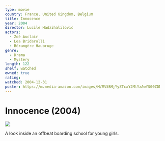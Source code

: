 ```yaml
---
type: movie
country: France, United Kingdom, Belgium
title: Innocence
year: 2004
director: Lucile Hadzihalilovic
actors:
  - Zoé Auclair
  - Lea Bridarolli
  - Bérangère Haubruge
genre:
  - Drama
  - Mystery
length: 122
shelf: watched
owned: true
rating:
watched: 2004-12-31
poster: https://m.media-amazon.com/images/M/MV5BMjYyZTcxY2MtYzAwYS00ZDMxLWFiMjEtZDg0MzQ2NTBkZmMwXkEyXkFqcGc@._V1_SX300.jpg
---
```


# Innocence (2004)

![](https://m.media-amazon.com/images/M/MV5BMjYyZTcxY2MtYzAwYS00ZDMxLWFiMjEtZDg0MzQ2NTBkZmMwXkEyXkFqcGc@._V1_SX300.jpg)

A look inside an offbeat boarding school for young girls.